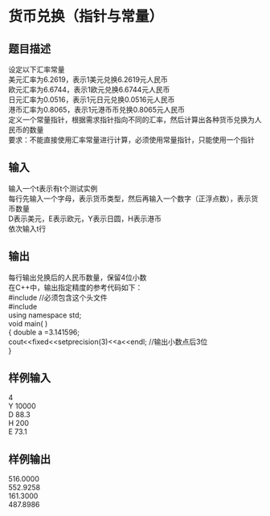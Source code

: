  # 货币兑换（指针与常量）  
  
 ## 题目描述  
 设定以下汇率常量  
 美元汇率为6.2619，表示1美元兑换6.2619元人民币  
 欧元汇率为6.6744，表示1欧元兑换6.6744元人民币  
 日元汇率为0.0516，表示1元日元兑换0.0516元人民币  
 港币汇率为0.8065，表示1元港币币兑换0.8065元人民币  
 定义一个常量指针，根据需求指针指向不同的汇率，然后计算出各种货币兑换为人民币的数量  
 要求：不能直接使用汇率常量进行计算，必须使用常量指针，只能使用一个指针  
   
 ## 输入  
 输入一个t表示有t个测试实例  
 每行先输入一个字母，表示货币类型，然后再输入一个数字（正浮点数），表示货币数量  
 D表示美元，E表示欧元，Y表示日圆，H表示港币  
 依次输入t行  
   
 ## 输出  
 每行输出兑换后的人民币数量，保留4位小数  
 在C++中，输出指定精度的参考代码如下：  
 #include <iomanip> //必须包含这个头文件  
 #include <iostream>  
 using namespace std;  
 void main( )  
 { double a =3.141596;  
 cout<<fixed<<setprecision(3)<<a<<endl;  //输出小数点后3位  
 }  
   
 ## 样例输入  
 4  
 Y 10000  
 D 88.3  
 H 200  
 E 73.1  
 ## 样例输出  
 516.0000  
 552.9258  
 161.3000  
 487.8986  
   
  
